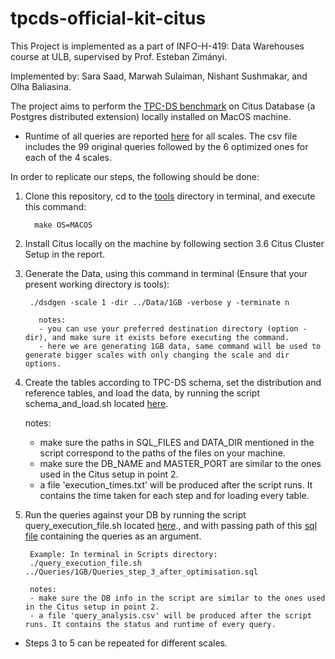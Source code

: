 # tpcds-official-kit-citus

This Project is implemented as a part of INFO-H-419: Data Warehouses course at ULB, supervised by  Prof. Esteban Zimányi. 

Implemented by: Sara Saad, Marwah Sulaiman, Nishant Sushmakar, and Olha Baliasina.

The project aims to perform the [TPC-DS benchmark](https://www.tpc.org/tpcds/default5.asp) on Citus Database (a Postgres distributed extension) locally installed on MacOS machine. 

- Runtime of all queries are reported [here](tpcdskit-official-mac/Results/Queries_runtime.csv) for all scales. The csv file includes the 99 original queries followed by the 6 optimized ones for each of the 4 scales. 

In order to replicate our steps, the following should be done:


1. Clone this repository, cd to the [tools](tpcdskit-official-mac/tools) directory in terminal, and execute this command:

	 	 make OS=MACOS

2. Install Citus locally on the machine by following section 3.6 Citus Cluster Setup in the report. 

3. Generate the Data, using this command in terminal (Ensure that your present working directory is tools):
  
  		./dsdgen -scale 1 -dir ../Data/1GB -verbose y -terminate n
  
		  notes: 
		  - you can use your preferred destination directory (option -dir), and make sure it exists before executing the command.
		  - here we are generating 1GB data, same command will be used to generate bigger scales with only changing the scale and dir options.

4. Create the tables according to TPC-DS schema, set the distribution and reference tables, and load the data, by running the script schema_and_load.sh located [here](tpcdskit-official-mac/Scripts).

	notes:
	- make sure the paths in SQL_FILES and DATA_DIR mentioned in the script correspond to the paths of the files on your machine.
	- make sure the DB_NAME and MASTER_PORT are similar to the ones used in the Citus setup in point 2.
	- a file 'execution_times.txt' will be produced after the script runs. It contains the time taken for each step and for loading every table.

5. Run the queries against your DB by running the script query_execution_file.sh located [here](tpcdskit-official-mac/Scripts)., and with passing path of this [sql file](tpcdskit-official-mac/Queries/1GB/Queries_step_3_after_optimisation.sql) containing the queries as an argument.

		Example: In terminal in Scripts directory:
		./query_execution_file.sh ../Queries/1GB/Queries_step_3_after_optimisation.sql
		
		notes:
		- make sure the DB info in the script are similar to the ones used in the Citus setup in point 2.
		- a file 'query_analysis.csv' will be produced after the script runs. It contains the status and runtime of every query.



- Steps 3 to 5 can be repeated for different scales.




   


   


